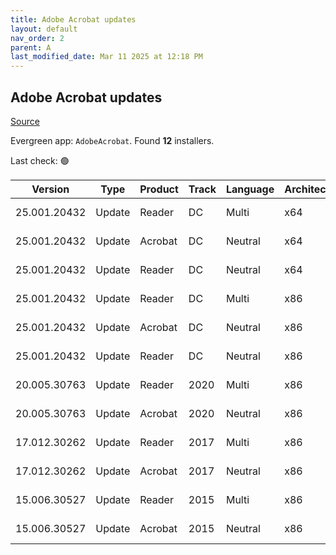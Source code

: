 ```yaml
---
title: Adobe Acrobat updates
layout: default
nav_order: 2
parent: A
last_modified_date: Mar 11 2025 at 12:18 PM
---
```


## Adobe Acrobat updates

[Source](https://helpx.adobe.com/au/enterprise/using/deploying-acrobat.html)

Evergreen app: `AdobeAcrobat`. Found **12** installers.

Last check: 🟢

| Version      | Type   | Product | Track | Language | Architecture | URI                                                                                                                                                                                                                      |
| ------------ | ------ | ------- | ----- | -------- | ------------ | ------------------------------------------------------------------------------------------------------------------------------------------------------------------------------------------------------------------------ |
| 25.001.20432 | Update | Reader  | DC    | Multi    | x64          | [https://ardownload2.adobe.com/pub/adobe/acrobat/win/AcrobatDC/2500120432/AcroRdrDCx64Upd2500120432_MUI.msp](https://ardownload2.adobe.com/pub/adobe/acrobat/win/AcrobatDC/2500120432/AcroRdrDCx64Upd2500120432_MUI.msp) |
| 25.001.20432 | Update | Acrobat | DC    | Neutral  | x64          | [https://ardownload2.adobe.com/pub/adobe/acrobat/win/AcrobatDC/2500120432/AcrobatDCx64Upd2500120432.msp](https://ardownload2.adobe.com/pub/adobe/acrobat/win/AcrobatDC/2500120432/AcrobatDCx64Upd2500120432.msp)         |
| 25.001.20432 | Update | Reader  | DC    | Neutral  | x64          | [https://ardownload2.adobe.com/pub/adobe/acrobat/win/AcrobatDC/2500120432/AcroRdrDCx64Upd2500120432.msp](https://ardownload2.adobe.com/pub/adobe/acrobat/win/AcrobatDC/2500120432/AcroRdrDCx64Upd2500120432.msp)         |
| 25.001.20432 | Update | Reader  | DC    | Multi    | x86          | [https://ardownload2.adobe.com/pub/adobe/reader/win/AcrobatDC/2500120432/AcroRdrDCUpd2500120432_MUI.msp](https://ardownload2.adobe.com/pub/adobe/reader/win/AcrobatDC/2500120432/AcroRdrDCUpd2500120432_MUI.msp)         |
| 25.001.20432 | Update | Acrobat | DC    | Neutral  | x86          | [https://ardownload2.adobe.com/pub/adobe/acrobat/win/AcrobatDC/2500120432/AcrobatDCUpd2500120432.msp](https://ardownload2.adobe.com/pub/adobe/acrobat/win/AcrobatDC/2500120432/AcrobatDCUpd2500120432.msp)               |
| 25.001.20432 | Update | Reader  | DC    | Neutral  | x86          | [https://ardownload2.adobe.com/pub/adobe/reader/win/AcrobatDC/2500120432/AcroRdrDCUpd2500120432.msp](https://ardownload2.adobe.com/pub/adobe/reader/win/AcrobatDC/2500120432/AcroRdrDCUpd2500120432.msp)                 |
| 20.005.30763 | Update | Reader  | 2020  | Multi    | x86          | [https://ardownload2.adobe.com/pub/adobe/reader/win/Acrobat2020/2000530763/AcroRdr2020Upd2000530763_MUI.msp](https://ardownload2.adobe.com/pub/adobe/reader/win/Acrobat2020/2000530763/AcroRdr2020Upd2000530763_MUI.msp) |
| 20.005.30763 | Update | Acrobat | 2020  | Neutral  | x86          | [https://ardownload2.adobe.com/pub/adobe/acrobat/win/Acrobat2020/2000530763/Acrobat2020Upd2000530763.msp](https://ardownload2.adobe.com/pub/adobe/acrobat/win/Acrobat2020/2000530763/Acrobat2020Upd2000530763.msp)       |
| 17.012.30262 | Update | Reader  | 2017  | Multi    | x86          | [https://ardownload2.adobe.com/pub/adobe/reader/win/Acrobat2017/1701230262/AcroRdr2017Upd1701230262_MUI.msp](https://ardownload2.adobe.com/pub/adobe/reader/win/Acrobat2017/1701230262/AcroRdr2017Upd1701230262_MUI.msp) |
| 17.012.30262 | Update | Acrobat | 2017  | Neutral  | x86          | [https://ardownload2.adobe.com/pub/adobe/acrobat/win/Acrobat2017/1701230262/Acrobat2017Upd1701230262.msp](https://ardownload2.adobe.com/pub/adobe/acrobat/win/Acrobat2017/1701230262/Acrobat2017Upd1701230262.msp)       |
| 15.006.30527 | Update | Reader  | 2015  | Multi    | x86          | [https://ardownload2.adobe.com/pub/adobe/reader/win/Acrobat2015/1500630527/AcroRdr2015Upd1500630527_MUI.msp](https://ardownload2.adobe.com/pub/adobe/reader/win/Acrobat2015/1500630527/AcroRdr2015Upd1500630527_MUI.msp) |
| 15.006.30527 | Update | Acrobat | 2015  | Neutral  | x86          | [https://ardownload2.adobe.com/pub/adobe/acrobat/win/Acrobat2015/1500630527/Acrobat2015Upd1500630527.msp](https://ardownload2.adobe.com/pub/adobe/acrobat/win/Acrobat2015/1500630527/Acrobat2015Upd1500630527.msp)       |
